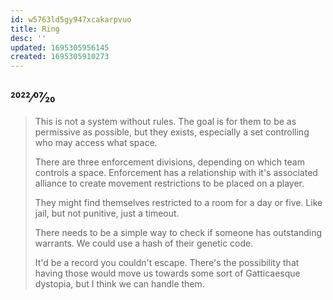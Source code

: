```yaml
---
id: w5763ld5gy947xcakarpvuo
title: Ring
desc: ''
updated: 1695305956145
created: 1695305910273
---
```

## 2022⁄07⁄20

> This is not a system without rules. The goal is for them to be as permissive as possible, but they exists, especially a set controlling who may access what space.
>
> There are three enforcement divisions, depending on which team controls a space. Enforcement has a relationship with it's associated alliance to create movement restrictions to be placed on a player.
>
> They might find themselves restricted to a room for a day or five. Like jail, but not punitive, just a timeout.
>
> There needs to be a simple way to check if someone has outstanding warrants. We could use a hash of their genetic code.
>
> It'd be a record you couldn't escape. There's the possibility that having those would move us towards some sort of Gatticaesque dystopia, but I think we can handle them.